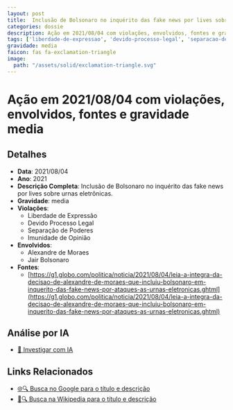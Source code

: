 ```yaml
---
layout: post
title:  Inclusão de Bolsonaro no inquérito das fake news por lives sobre urnas
categories: dossie
description: Ação em 2021/08/04 com violações, envolvidos, fontes e gravidade media
tags: ['liberdade-de-expressao', 'devido-processo-legal', 'separacao-de-poderes', 'imunidade-de-opiniao', 'alexandre-de-moraes', 'jair-bolsonaro', 'gravidade-media']
gravidade: media
faicon: fas fa-exclamation-triangle
image:
  path: "/assets/solid/exclamation-triangle.svg"
---
```


# Ação em 2021/08/04 com violações, envolvidos, fontes e gravidade media

## Detalhes
- **Data**: 2021/08/04
- **Ano**: 2021
- **Descrição Completa**: Inclusão de Bolsonaro no inquérito das fake news por lives sobre urnas eletrônicas.
- **Gravidade**: media <i class="fas fas fa-exclamation-triangle fa-2x"></i>
- **Violações**:
  - Liberdade de Expressão
  - Devido Processo Legal
  - Separação de Poderes
  - Imunidade de Opinião
- **Envolvidos**:
  - Alexandre de Moraes
  - Jair Bolsonaro
- **Fontes**:
  - [https://g1.globo.com/politica/noticia/2021/08/04/leia-a-integra-da-decisao-de-alexandre-de-moraes-que-incluiu-bolsonaro-em-inquerito-das-fake-news-por-ataques-as-urnas-eletronicas.ghtml](https://g1.globo.com/politica/noticia/2021/08/04/leia-a-integra-da-decisao-de-alexandre-de-moraes-que-incluiu-bolsonaro-em-inquerito-das-fake-news-por-ataques-as-urnas-eletronicas.ghtml)

## Análise por IA
- [🤖 Investigar com IA](https://www.perplexity.ai/search?q=%22Alexandre%20de%20Moraes%22%20Inclus%C3%A3o%20de%20Bolsonaro%20no%20inqu%C3%A9rito%20das%20fake%20news%20por%20lives%20sobre%20urnas%20Inclus%C3%A3o%20de%20Bolsonaro%20no%20inqu%C3%A9rito%20das%20fake%20news%20por%20lives%20sobre%20urnas%20eletr%C3%B4nicas.%20Liberdade%20de%20Express%C3%A3o%20Devido%20Processo%20Legal%20Separa%C3%A7%C3%A3o%20de%20Poderes%20Imunidade%20de%20Opini%C3%A3o%202021%20gravidade%20media)

## Links Relacionados
- [🌐🔍 Busca no Google para o título e descrição](https://www.google.com/search?q=%22Alexandre%20de%20Moraes%22%20Inclus%C3%A3o%20de%20Bolsonaro%20no%20inqu%C3%A9rito%20das%20fake%20news%20por%20lives%20sobre%20urnas%20Inclus%C3%A3o%20de%20Bolsonaro%20no%20inqu%C3%A9rito%20das%20fake%20news%20por%20lives%20sobre%20urnas%20eletr%C3%B4nicas.%20Liberdade%20de%20Express%C3%A3o%20Devido%20Processo%20Legal%20Separa%C3%A7%C3%A3o%20de%20Poderes%20Imunidade%20de%20Opini%C3%A3o%202021%20gravidade%20media)
- [📖🔍 Busca na Wikipedia para o título e descrição](https://pt.wikipedia.org/w/index.php?search=%22Alexandre%20de%20Moraes%22%20Inclus%C3%A3o%20de%20Bolsonaro%20no%20inqu%C3%A9rito%20das%20fake%20news%20por%20lives%20sobre%20urnas%20Inclus%C3%A3o%20de%20Bolsonaro%20no%20inqu%C3%A9rito%20das%20fake%20news%20por%20lives%20sobre%20urnas%20eletr%C3%B4nicas.%20Liberdade%20de%20Express%C3%A3o%20Devido%20Processo%20Legal%20Separa%C3%A7%C3%A3o%20de%20Poderes%20Imunidade%20de%20Opini%C3%A3o%202021%20gravidade%20media)

